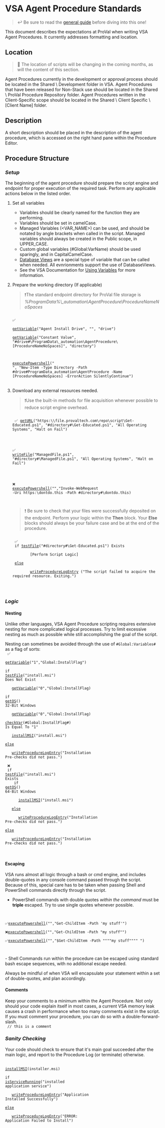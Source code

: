 # VSA Agent Procedure Standards

> ↩️ Be sure to read the [general guide](../CODE.md) before diving into this one!

This document describes the expectations at ProVal when writing VSA Agent Procedures. It currently addresses formatting and location.

## Location
> 🚧 The location of scripts will be changing in the coming months, as will the content of this section.

Agent Procedures currently in the development or approval process should be located in the Shared \ Development folder in VSA. 
Agent Procedures that have been released for Non-Stack use should be located in the Shared \ ProVal Procedure Repository folder.
Agent Procedures written in the Client-Specific scope should be located in the Shared \ Client Specific \ [Client Name] folder.

## Description

A short description should be placed in the description of the agent procedure, which is accessed on the right hand pane within the Procedure Editor.

## Procedure Structure
### ***Setup***
The beginning of the agent procedure should prepare the script engine and endpoint for proper execution of the required task. Perform any applicable actions below in the listed order.
1. Set all variables
    - Variables should be clearly named for the function they are performing.
    - Variables should be set in camelCase.
    - Managed Variables (<VAR_NAME>) can be used, and should be notated by angle brackets when called in the script. Managed variables should always be created in the Public scope, in UPPER_CASE.
    - Custom global variables (#Global:VarName) should be used sparingly, and in CapitalCamelCase.
    - [Database Views](https://help.kaseya.com/WebHelp/EN/VSA/9050000/#3480.htm) are a special type of variable that can be called when needed. All evnrionments support the use of DatabaseViews.
    - See the VSA Documentation for [Using Variables](https://help.kaseya.com/WebHelp/en/VSA/6000100/index.htm?toc.htm?2855.htm) for more information.


2. Prepare the working directory (If applicable)
    > ❗The standard endpoint directory for ProVal file storage is *%ProgramData%\\\_automation\AgentProcedure\ProcedureNameNoSpaces*
   <code>
   ✅<br>
   <a href="https://help.kaseya.com/WebHelp/EN/VSA/9050000/#4910.htm">getVariable</a>("Agent Install Drive", "", "drive")<br>
   <a href="https://help.kaseya.com/WebHelp/EN/VSA/9050000/#4910.htm">getVariable</a>("Constant Value", "#drive#\ProgramData\_automation\AgentProcedure\[ProcedureNameNoSpaces]", "directory")<br>

   <a href="https://help.kaseya.com/WebHelp/EN/VSA/9050000/#7853.htm">executePowershell</a>(" ", "New-Item -Type Directory -Path #drive#ProgramData\_automation\AgentProcedure -Name [ProcedureNameNoSpaces] -ErrorAction SilentlyContinue")
   </code>
<br><br>

1. Download any external resources needed.
    > ❗Use the built-in methods for file acquisition whenever possible to reduce script engine overhead.

    <code>
    ✅ <a href ="https://help.kaseya.com/WebHelp/EN/VSA/9050000/#4909.htm">getURL</a>("https:\\file.provaltech.com\repo\script\Get-Educated.ps1", "#directory#\Get-Educated.ps1", "All Operating Systems", "Halt on Fail")<br><br>

    ✅ <a href="https://help.kaseya.com/WebHelp/EN/VSA/9050000/#4923.htm">writeFile</a>("ManagedFile.ps1", "#directory#\ManagedFile.ps1", "All Operating Systems", "Halt on Fail")<br><br>

    ❌ <a href="https://help.kaseya.com/WebHelp/EN/VSA/9050000/#7853.htm">executePowershell</a>("","Invoke-WebRequest -Uri https:\\dontdo.this -Path #directory#\dontdo.this)<br><br>
    </code>
    > ❗ Be sure to check that your files were successfully deposited on the endpoint. Perform your logic within the **Then** block. Your **Else** blocks should always be your failure case and be at the end of the procedure.

    <code>
    ✅
    if <a href="https://help.kaseya.com/WebHelp/EN/VSA/9050000/#4890.htm">testFile</a>("#directory#\Get-Educated.ps1") Exists<br>
        &nbsp;&nbsp;&nbsp;[Perform Script Logic]<br>
    <a href="https://help.kaseya.com/WebHelp/EN/VSA/9050000/#10548.htm">else</a> <br>
        &nbsp;&nbsp;&nbsp;<a href="https://help.kaseya.com/WebHelp/EN/VSA/9050000/#4925.htm">writeProcedureLogEntry</a> ("The script failed to acquire the required resource. Exiting.")<br><br>
    </code>

### ***Logic***
#### **Nesting**
Unlike other languages, VSA Agent Procedure scripting requires extensive nesting for more complicated logical processes. Try to limit excessive nesting as much as possible while still accomplishing the goal of the script.

Nesting can sometimes be avoided through the use of ```#Global:Variables#``` as a flag of sorts:<br>
    <code>
    ✅<br>
    <a href="https://help.kaseya.com/WebHelp/EN/VSA/9050000/#4910.htm">getVariable</a>("1","Global:InstallFlag")<br>
    if <a href="https://help.kaseya.com/WebHelp/EN/VSA/9050000/#4890.htm">testFile</a>("install.msi") Does Not Exist<br>
        &nbsp;&nbsp;&nbsp;<a href="https://help.kaseya.com/WebHelp/EN/VSA/9050000/#4910.htm">getVariable</a>("0","Global:InstallFlag)<br>
    if <a href="https://help.kaseya.com/WebHelp/EN/VSA/9050000/#7877.htm">getOS</a>() 32-Bit Windows<br>
        &nbsp;&nbsp;&nbsp;<a href="https://help.kaseya.com/WebHelp/EN/VSA/9050000/#4910.htm">getVariable</a>("0","Global:InstallFlag)<br>
    <a href="https://help.kaseya.com/WebHelp/EN/VSA/9050000/#4887.htm">checkVar</a>(#Global:InstallFlag#) Is Equal To "1"<br>
        &nbsp;&nbsp;&nbsp;<a href="https://help.kaseya.com/WebHelp/EN/VSA/9050000/#7864.htm">installMSI</a>("install.msi")<br>
    <a href="https://help.kaseya.com/WebHelp/EN/VSA/9050000/#10548.htm">else</a><br>
        &nbsp;&nbsp;&nbsp;<a href="https://help.kaseya.com/WebHelp/EN/VSA/9050000/#4925.htm">writeProcedureLogEntry</a>("Installation Pre-checks did not pass.")<br><br>
    ❌<br>
    if <a href="https://help.kaseya.com/WebHelp/EN/VSA/9050000/#4890.htm">testFile</a>("install.msi") Exists<br>
        &nbsp;&nbsp;&nbsp;if <a href="https://help.kaseya.com/WebHelp/EN/VSA/9050000/#7877.htm">getOS</a>() 64-Bit Windows<br>
            &nbsp;&nbsp;&nbsp;&nbsp;&nbsp;&nbsp;<a href="https://help.kaseya.com/WebHelp/EN/VSA/9050000/#7864.htm">installMSI</a>("install.msi")<br>
        &nbsp;&nbsp;&nbsp;<a href="https://help.kaseya.com/WebHelp/EN/VSA/9050000/#10548.htm">else</a><br>
            &nbsp;&nbsp;&nbsp;&nbsp;&nbsp;&nbsp;<a href="https://help.kaseya.com/WebHelp/EN/VSA/9050000/#4925.htm">writeProcedureLogEntry</a>("Installation Pre-checks did not pass.")<br>
    <a href="https://help.kaseya.com/WebHelp/EN/VSA/9050000/#10548.htm">else</a><br>
        &nbsp;&nbsp;&nbsp;<a href="https://help.kaseya.com/WebHelp/EN/VSA/9050000/#4925.htm">writeProcedureLogEntry</a>("Installation Pre-checks did not pass.")<br>
    </code><br><br>
#### **Escaping**
VSA runs almost all logic through a bash or cmd engine, and includes double-quotes in any console command passed through the script. Because of this, special care has to be taken when passing Shell and PowerShell commands directly through the script.
- PowerShell commands with double quotes *within the command* must be **triple** escaped. Try to use single quotes whenever possible.<br><br>
<code>
✅<a href="https://help.kaseya.com/WebHelp/EN/VSA/9050000/#7853.htm">executePowershell</a>("","Get-ChildItem -Path 'my stuff'")<br>
❌<a href="https://help.kaseya.com/WebHelp/EN/VSA/9050000/#7853.htm">executePowershell</a>("","Get-ChildItem -Path "my stuff"")<br>
✅<a href="https://help.kaseya.com/WebHelp/EN/VSA/9050000/#7853.htm">executePowershell</a>("","$Get-ChildItem -Path """"my stuff"""" ")<br>
<br>
</code>
- Shell Commands run within the procedure can be escaped using standard bash escape sequences, with no additional escape needed.

Always be mindful of when VSA will encapsulate your statement within a set of double-quotes, and plan accordingly.

#### **Comments**
Keep your comments to a minimum within the Agent Procedure. Not only should your code explain itself in most cases, a current VSA memory leak causes a crash in performance when too many comments exist in the script.
If you must comment your procedure, you can do so with a double-forward-slash.<br>
<code>
// this is a comment
</code><br>
### ***Sanity Checking***
Your code should check to ensure that it's main goal succeeded after the main logic, and report to the Procedure Log (or terminate) otherwise. 
<br><br>
<code>
<a href="https://help.kaseya.com/WebHelp/EN/VSA/9050000/#7864.htm">installMSI</a>(installer.msi)<br>
if <a href="https://help.kaseya.com/WebHelp/EN/VSA/9050000/#4889.htm">isServiceRunning</a>("installed application service")<br>
&nbsp;&nbsp;&nbsp;<a href="https://help.kaseya.com/WebHelp/EN/VSA/9050000/#4925.htm">writeProcedureLogEntry</a>("Application Installed Successfully")<br>
<a href="https://help.kaseya.com/WebHelp/EN/VSA/9050000/#10548.htm">else</a><br>
&nbsp;&nbsp;&nbsp;<a href="https://help.kaseya.com/WebHelp/EN/VSA/9050000/#4925.htm">writeProcedureLogEntry</a>("ERROR: Application Failed to Install")<br>
